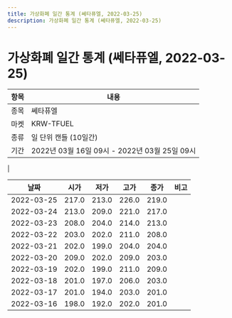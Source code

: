 ```yaml
---
title: 가상화폐 일간 통계 (쎄타퓨엘, 2022-03-25)
description: 가상화폐 일간 통계 (쎄타퓨엘, 2022-03-25)
---
```


가상화폐 일간 통계 (쎄타퓨엘, 2022-03-25)
===

|항목|내용|
|--|--|
|종목|쎄타퓨엘|
|마켓|KRW-TFUEL|
|종류|일 단위 캔들 (10일간)|
|기간|2022년 03월 16일 09시 - 2022년 03월 25일 09시
|

|날짜|시가|저가|고가|종가|비고|
|--|--|--|--|--|--|
|2022-03-25|217.0|213.0|226.0|219.0|    |
|2022-03-24|213.0|209.0|221.0|217.0|    |
|2022-03-23|208.0|204.0|214.0|213.0|    |
|2022-03-22|203.0|202.0|211.0|208.0|    |
|2022-03-21|202.0|199.0|204.0|204.0|    |
|2022-03-20|209.0|202.0|209.0|203.0|    |
|2022-03-19|202.0|199.0|211.0|209.0|    |
|2022-03-18|201.0|197.0|206.0|203.0|    |
|2022-03-17|201.0|194.0|203.0|201.0|    |
|2022-03-16|198.0|192.0|202.0|201.0|    |

